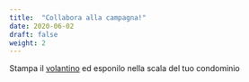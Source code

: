 ```yaml
---
title:  "Collabora alla campagna!"
date: 2020-06-02
draft: false
weight: 2
---
```


Stampa il [volantino](/documents/Informazioni_utili_in_Fase_2.pdf) ed esponilo nella scala del tuo condominio
